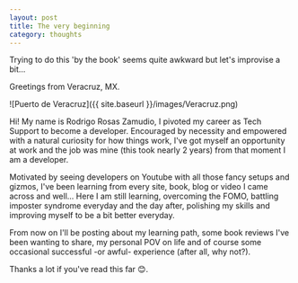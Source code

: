```yaml
---
layout: post
title: The very beginning
category: thoughts
---
```


Trying to do this 'by the book' seems quite awkward but let's improvise a bit...

Greetings from Veracruz, MX.

![Puerto de Veracruz]({{ site.baseurl }}/images/Veracruz.png)

Hi! My name is Rodrigo Rosas Zamudio, I pivoted my career as Tech Support to become a developer.
Encouraged by necessity and empowered with a natural curiosity for how things work, I've got myself an opportunity at work and the job was mine (this took nearly 2 years) from that moment I am a developer. 

Motivated by seeing developers on Youtube with all those fancy setups and gizmos, I've been learning from every site, book, blog or video I came across and well... Here I am still learning, overcoming the FOMO, battling imposter syndrome everyday and the day after, polishing my skills and improving myself to be a bit better everyday.

From now on I'll be posting about my learning path, some book reviews I've been wanting to share, my personal POV on life and of course some occasional successful -or awful- experience (after all, why not?).

Thanks a lot if you've read this far 😊.